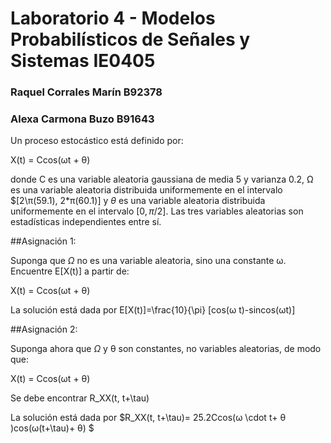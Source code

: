 # Laboratorio 4 - Modelos Probabilísticos de Señales y Sistemas IE0405
### Raquel Corrales Marín B92378
### Alexa Carmona Buzo B91643

Un proceso estocástico está definido por:

X(t) = Ccos(ωt + θ)

donde C es una variable aleatoria gaussiana de media 5 y varianza 0.2, Ω es una variable aleatoria distribuida uniformemente en el intervalo $[2\π(59.1), 2*π(60.1)] y $\theta$ es una variable aleatoria distribuida uniformemente en el intervalo $[0, π/2]$. Las tres variables aleatorias son estadísticas independientes entre sí.



##Asignación 1:

Suponga que $\Omega$ no es una variable aleatoria, sino una constante ω. Encuentre E[X(t)] a partir de:

X(t) = Ccos(ωt + θ)

La solución está dada por E[X(t)]=\frac{10}{\pi} [cos(ω t)-sincos(ωt)] 

##Asignación 2:

Suponga ahora que $\Omega$ y θ son constantes, no variables aleatorias, de modo que:

X(t) = Ccos(ωt + θ)

Se debe encontrar R_XX(t, t+\tau)

La solución está dada por $R_XX(t, t+\tau)= 25.2Ccos(ω \cdot t+ θ )cos(ω(t+\tau)+ θ) $ 

